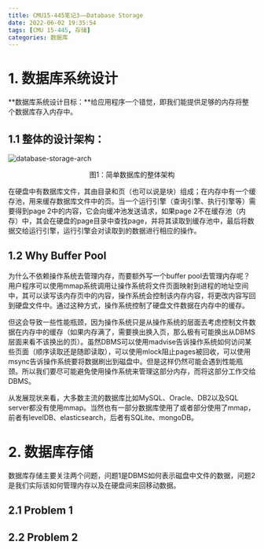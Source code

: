 ```yaml
---
title: CMU15-445笔记3——Database Storage
date: 2022-06-02 19:35:54
tags: [CMU 15-445, 存储]
categories: 数据库
---
```


# 1. 数据库系统设计

**数据库系统设计目标：**给应用程序一个错觉，即我们能提供足够的内存将整个数据库存入内存中。

## 1.1 整体的设计架构：

![database-storage-arch](images/database-storage-arch.png)

<center>图1：简单数据库的整体架构</center>

在硬盘中有数据库文件，其由目录和页（也可以说是块）组成；在内存中有一个缓存池，用来缓存数据库文件中的页。当一个运行引擎（查询引擎、执行引擎等）需要得到page 2中的内容，它会向缓冲池发送请求，如果page 2不在缓存池（内存）中，其会在硬盘的page目录中查找page，并将其读取到缓存池中，最后将数据交给运行引擎，运行引擎会对读取到的数据进行相应的操作。

## 1.2 Why Buffer Pool

为什么不依赖操作系统去管理内存，而要额外写一个buffer pool去管理内存呢？用户程序可以使用mmap系统调用让操作系统将文件页面映射到进程的地址空间中，其可以读写该内存页中的内容，操作系统会控制该内存内容，将更改内容写回到硬盘文件中。通过这种方式，操作系统控制了硬盘文件数据在内存中的缓存。

但这会导致一些性能瓶颈，因为操作系统只是从操作系统的层面去考虑控制文件数据在内存中的缓存（如果内存满了，需要换出换入页，那么极有可能换出从DBMS层面来看不该换出的页）。虽然DBMS可以使用madvise告诉操作系统如何访问某些页面（顺序读取还是随即读取），可以使用mlock阻止pages被回收，可以使用msync告诉操作系统要将数据刷出到磁盘中。但是这样仍然可能会遇到性能瓶颈。所以我们要尽可能避免使用操作系统来管理这部分内存，而将这部分工作交给DBMS。

从发展现状来看，大多数主流的数据库比如MySQL、Oracle、DB2以及SQL server都没有使用mmap。当然也有一部分数据库使用了或者部分使用了mmap，前者有levelDB、elasticsearch，后者有SQLite、mongoDB。

# 2. 数据库存储

数据库存储主要关注两个问题，问题1是DBMS如何表示磁盘中文件的数据，问题2是我们实际该如何管理内存以及在硬盘间来回移动数据。

## 2.1 Problem 1

## 2.2 Problem 2
